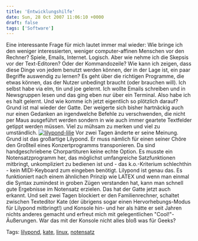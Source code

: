 ```yaml
---
title: 'Entwicklungshilfe'
date: Sun, 28 Oct 2007 11:06:10 +0000
draft: false
tags: ['Software']
---
```


Eine interessante Frage für mich lautet immer mal wieder: Wie bringe ich den weniger interessierten, weniger computer-affinen Menschen vor den Rechner? Spiele, Emails, Internet. Logisch. Aber wie nehme ich die Skepsis vor der Text-Editoren? Oder der Kommandozeile? Wie kann ich zeigen, dass diese Dinge von jedem benutzt werden können, der in der Lage ist, ein paar Begriffe auswendig zu lernen? Es geht über die richtigen Programme, die etwas können, das der Nutzer unbedingt braucht (oder brauchen will). Ich selbst habe via elm, tin und joe gelernt. Ich wollte Emails schreiben und in Newsgruppen lesen und das ging eben nur über ein Terminal. Also habe ich es halt gelernt. Und wie komme ich jetzt eigentlich so plötzlich darauf? Grund ist mal wieder der Gatte. Der weigerte sich bisher hartnäckig auch nur einen Gedanken an irgendwelche Befehle zu verschwenden, die nicht per Maus ausgeführt werden sondern in wie auch immer geartete Textfelder getippt werden müssen. Viel zu mühsam zu merken und viel zu umständlich. [![lilypond-lilie](http://farm3.static.flickr.com/2242/1788832252_8518029881_o.png)](http://www.flickr.com/photos/troubalex/1788832252/ "lilypond-lilie von troubalex in Flickr") Vor zwei Tagen änderte er seine Meinung. Grund ist das großartige Lilypond. Er muss nämlich für einen seiner Chöre den Großteil eines Konzertprogramms transponieren. Da sind handgeschriebene Chorpartituren keine echte Option. Es musste ein Notensatzprogramm her, das möglichst umfangreiche Satzfunktionen mitbringt, unkompliziert zu bedienen ist und - das k.o.-Kriterium schlechthin - kein MIDI-Keyboard zum eingeben benötigt. Lilypond ist genau das. Es funktioniert nach einem ähnlichen Prinzip wie LATEX und wenn man einmal die Syntax zumindest in groben Zügen verstanden hat, kann man schnell gute Ergebnisse im Notensatz erzielen. Das hat der Gatte jetzt auch erkannt. Und seit zwei Tagen blockiert er den Familienrechner, schaltet zwischen Texteditor Kate (der übrigens sogar einen Hervorhebungs-Modus für Lilypond mitbringt!) und Konsole hin- und her als hätte er seit Jahren nichts anderes gemacht und erfreut mich mit gelegentlichen "Cool!"-Äußerungen. War das mit der Konsole nicht alles bloß was für Geeks? 

Tags: [lilypond](http://technorati.com/tag/lilypond), [kate](http://technorati.com/tag/kate), [linux](http://technorati.com/tag/%20%20linux), [notensatz](http://technorati.com/tag/%20%20notensatz)